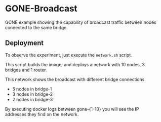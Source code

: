 # GONE-Broadcast

GONE example showing the capability of broadcast traffic between nodes connected to the same bridge.

## Deployment

To observe the experiment, just execute the `network.sh` script.

This script builds the image, and deploys a network with 10 nodes, 3 bridges and 1 router.

This network shows the broadcast with different bridge connections

* 5 nodes in bridge-1
* 3 nodes in bridge-2
* 2 nodes in bridge-3

By executing docker logs between gone-{1-10} you will see the IP addresses they find on the network.

